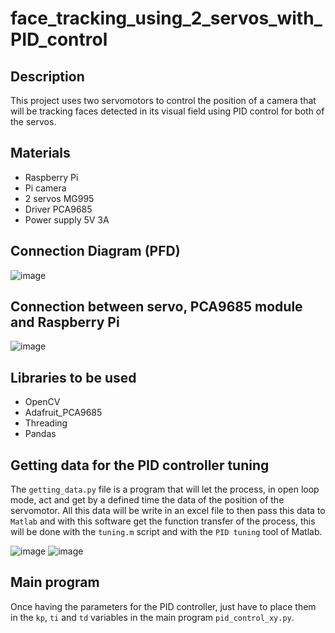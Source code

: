 # face_tracking_using_2_servos_with_PID_control

## Description
This project uses two servomotors to control the position of a camera that will be tracking faces detected in its visual field using
PID control for both of the servos.

## Materials
  - Raspberry Pi
  - Pi camera
  - 2 servos MG995
  - Driver PCA9685
  - Power supply 5V 3A
 
## Connection Diagram (PFD)
 ![image](https://user-images.githubusercontent.com/87034576/209713029-9d8b94e1-9483-4eae-9535-b4dcc12f9100.png)

## Connection between servo, PCA9685 module and Raspberry Pi
 ![image](https://user-images.githubusercontent.com/87034576/209713126-2144707d-fb73-46bb-9f54-b8d96da3811f.png)

## Libraries to be used
 - OpenCV
 - Adafruit_PCA9685
 - Threading
 - Pandas
 
 ## Getting data for the PID controller tuning
 The `getting_data.py` file is a program that will let the process, in open loop mode, act
 and get by a defined time the data of the position of the servomotor. All this data will be 
 write in an excel file to then pass this data to `Matlab` and with this software get the function
 transfer of the process, this will be done with the `tuning.m` script and with the `PID tuning` tool of Matlab.
 
 ![image](https://user-images.githubusercontent.com/87034576/209715537-4dc8b9ca-f926-4ed6-a913-8bc8c8144db0.png)
![image](https://user-images.githubusercontent.com/87034576/209715562-74ccdede-7343-4e85-97e8-179cca329b50.png)

 ## Main program
 Once having the parameters for the PID controller, just have to place them in the `kp`,
 `ti` and `td` variables in the main program `pid_control_xy.py`.
